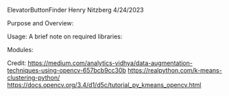 ElevatorButtonFinder
Henry Nitzberg
4/24/2023

Purpose and Overview:

Usage:
        A brief note on required libraries:

Modules:

Credit:
https://medium.com/analytics-vidhya/data-augmentation-techniques-using-opencv-657bcb9cc30b
https://realpython.com/k-means-clustering-python/
https://docs.opencv.org/3.4/d1/d5c/tutorial_py_kmeans_opencv.html
